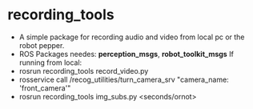 # recording_tools
* A simple package for recording audio and video from local pc or the robot pepper.
* ROS Packages needes: **perception_msgs**, **robot_toolkit_msgs**
If running from local:
* rosrun recording_tools record_video.py
* rosservice call /recog_utilities/turn_camera_srv "camera_name: 'front_camera'"
* rosrun recording_tools img_subs.py <seconds/ornot> 
